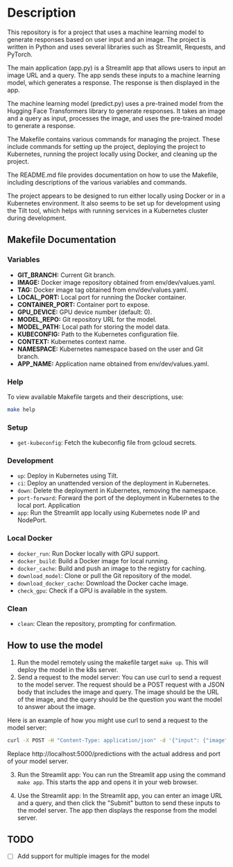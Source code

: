 # Description
This repository is for a project that uses a machine learning model to generate responses based on user input and an image. The project is written in Python and uses several libraries such as Streamlit, Requests, and PyTorch.  

The main application (app.py) is a Streamlit app that allows users to input an image URL and a query. The app sends these inputs to a machine learning model, which generates a response. The response is then displayed in the app.  

The machine learning model (predict.py) uses a pre-trained model from the Hugging Face Transformers library to generate responses. It takes an image and a query as input, processes the image, and uses the pre-trained model to generate a response.  

The Makefile contains various commands for managing the project. These include commands for setting up the project, deploying the project to Kubernetes, running the project locally using Docker, and cleaning up the project.  

The README.md file provides documentation on how to use the Makefile, including descriptions of the various variables and commands.  

The project appears to be designed to run either locally using Docker or in a Kubernetes environment. It also seems to be set up for development using the Tilt tool, which helps with running services in a Kubernetes cluster during development.

## Makefile Documentation

### Variables

- **GIT_BRANCH:** Current Git branch.
- **IMAGE:** Docker image repository obtained from env/dev/values.yaml.
- **TAG:** Docker image tag obtained from env/dev/values.yaml.
- **LOCAL_PORT:** Local port for running the Docker container.
- **CONTAINER_PORT:** Container port to expose.
- **GPU_DEVICE:** GPU device number (default: 0).
- **MODEL_REPO:** Git repository URL for the model.
- **MODEL_PATH:** Local path for storing the model data.
- **KUBECONFIG:** Path to the Kubernetes configuration file.
- **CONTEXT:** Kubernetes context name.
- **NAMESPACE:** Kubernetes namespace based on the user and Git branch.
- **APP_NAME:** Application name obtained from env/dev/values.yaml.

### Help

To view available Makefile targets and their descriptions, use:

```bash
make help
```

### Setup

- `get-kubeconfig`: Fetch the kubeconfig file from gcloud secrets.

### Development
- `up`: Deploy in Kubernetes using Tilt.
- `ci`: Deploy an unattended version of the deployment in Kubernetes.
- `down`: Delete the deployment in Kubernetes, removing the namespace.
- `port-forward`: Forward the port of the deployment in Kubernetes to the local port.
Application
- `app`: Run the Streamlit app locally using Kubernetes node IP and NodePort.

### Local Docker

- `docker_run`: Run Docker locally with GPU support.
- `docker_build`: Build a Docker image for local running.
- `docker_cache`: Build and push an image to the registry for caching.
- `download_model`: Clone or pull the Git repository of the model.
- `download_docker_cache`: Download the Docker cache image.
- `check_gpu`: Check if a GPU is available in the system.

### Clean
- `clean`: Clean the repository, prompting for confirmation.

## How to use the model

1. Run the model remotely using the makefile target `make up`. This will deploy the model in the k8s server.
2. Send a request to the model server: You can use curl to send a request to the model server. The request should be a POST request with a JSON body that includes the image and query. The image should be the URL of the image, and the query should be the question you want the model to answer about the image.

Here is an example of how you might use curl to send a request to the model server:

```bash 
curl -X POST -H "Content-Type: application/json" -d '{"input": {"image": "https://i.imgur.com/3QZ7T4p.jpg", "query": "What is in this image?"}}' http://localhost:5000/predictions
```

Replace http://localhost:5000/predictions with the actual address and port of your model server.

3. Run the Streamlit app: You can run the Streamlit app using the command `make app`. This starts the app and opens it in your web browser.  

4. Use the Streamlit app: In the Streamlit app, you can enter an image URL and a query, and then click the "Submit" button to send these inputs to the model server. The app then displays the response from the model server.

## TODO

- [ ] Add support for multiple images for the model
